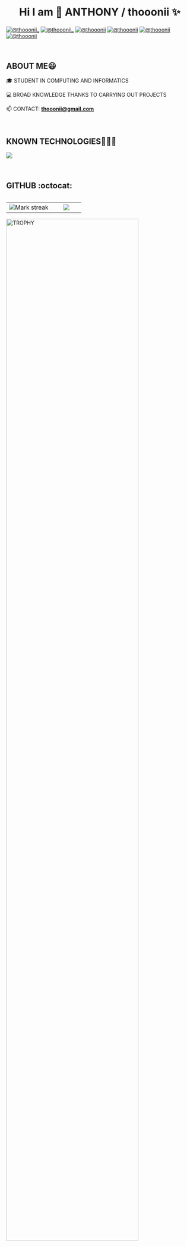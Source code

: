 <h1 align="center">Hi I am 👋  ANTHONY / thooonii ✨ </h1> 

<p align="left">
<a href="https://www.youtube.com/@thooonii_" target="blank"><img align="center" src="https://img.shields.io/badge/YouTube-FF0000?style=for-the-badge&logo=youtube&logoColor=white" alt="@thooonii_"  /></a>
<a href="https://www.tiktok.com/@thooonii_" target="blank"><img align="center" src="https://img.shields.io/badge/TikTok-000000?style=for-the-badge&logo=tiktok&logoColor=white" alt="@thooonii_"  /></a>
<a href="https://linkedin.com/in/thooonii" target="blank"><img align="center" src="https://img.shields.io/badge/LinkedIn-0077B5?style=for-the-badge&logo=linkedin&logoColor=white" alt="@thooonii"  /></a>
<a href="https://www.instagram.com/thooonii" target="blank"><img align="center" src="https://img.shields.io/badge/Instagram-FF5A21?style=for-the-badge&logo=instagram&logoColor=white" alt="@thooonii"  /></a>  
<a href="https://fb.com/thooonii" target="blank"><img align="center" src="https://img.shields.io/badge/Facebook-1877F2?style=for-the-badge&logo=facebook&logoColor=white" 
alt="@thooonii"  /></a>
<a href = "mailto:aalanya1398@gmail.com" target="blank"><img align="center" src="https://img.shields.io/badge/Gmail-D14836?style=for-the-badge&logo=gmail&logoColor=white" 
alt="@thooonii"  /></a>
</p>
<br>
<h2>ABOUT ME😃</h2>
<!--Intro start-->

<p align="left">
🎓 STUDENT IN COMPUTING AND INFORMATICS

💻 BROAD KNOWLEDGE THANKS TO CARRYING OUT PROJECTS

📫 CONTACT: **thooonii@gmail.com**
<!--Intro end-->
  </p>
<br>

<h2 >KNOWN TECHNOLOGIES👨🏻‍💻</h2>
<!--tech stack icons-->
<p align="left">
  <a href="https://skillicons.dev">
    <img src="https://skillicons.dev/icons?i=androidstudio,c,cs,cpp,java,php,dart,flutter,py,dotnet,css,html,js,nodejs,mysql,sqlite,firebase,gtk,git,github,docker,materialui,postman,eclipse,vscode,bash,linux,ai,ps&perline=12" />
  </a>
</p>
<br>
<!-------------------------->
<h2>GITHUB :octocat:</h2>
<!--- stats & Trophy (start) -->
<p align="center">
  <!--- stats (start) -->
<table align="left">
<tr border="none">
<td width="60%" align="center">

<!--  <img  align="center"  src="https://github-readme-stats.vercel.app/api?username=unsimpledev&theme=dark&show_icons=true&count_private=true" />
  <br></br> -->
  <img  title="🔥 Get streak stats for your profile at git.io/streak-stats" alt="Mark streak" src="https://github-readme-streak-stats.herokuapp.com/?user=unsimpledev&theme=dark&hide_border=false" /> 
</td>

<td width="40%" align="center">

  <img  align="center"  src="https://github-readme-stats.anuraghazra1.vercel.app/api/top-langs/?username=unsimpledev&theme=dark&hide_border=false&no-bg=true&no-frame=true&langs_count=10"/>

  </td>
</tr>
</table>
<!--- stats (end) -->

<!--- trophy (start) -->
<div align=left>
  <a href="https://github.com/ryo-ma/github-profile-trophy" title="Go to Source">
      <img align="center" width=84% src="https://github-profile-trophy.vercel.app/?username=unsimpledev&theme=radical&row=1&column=7&margin-h=15&margin-w=5&no-bg=true" alt="TROPHY" />
    </a>
</div>
<!--- trophy (start) -->


</p>        
<!--- stats (end) -->
